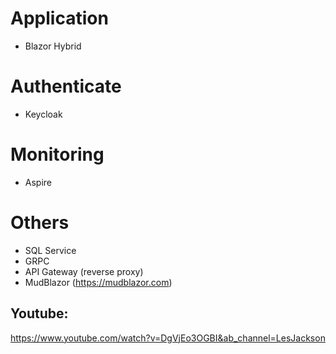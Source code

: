 # Application
- Blazor Hybrid
# Authenticate
- Keycloak
# Monitoring
- Aspire
# Others
- SQL Service
- GRPC
- API Gateway (reverse proxy)
- MudBlazor (https://mudblazor.com)
## Youtube:
https://www.youtube.com/watch?v=DgVjEo3OGBI&ab_channel=LesJackson
